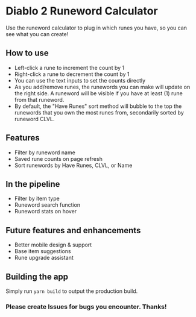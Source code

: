 # Diablo 2 Runeword Calculator
Use the runeword calculator to plug in which runes you have, so you can see what you can create!

## How to use
- Left-click a rune to increment the count by 1
- Right-click a rune to decrement the count by 1
- You can use the text inputs to set the counts directly
- As you add/remove runes, the runewords you can make will update on the right side. A runeword will be visible if you have at least (1) rune from that runeword.
- By default, the "Have Runes" sort method will bubble to the top the runewords that you own the most runes from, secondarily sorted by runeword CLVL.

## Features
- Filter by runeword name
- Saved rune counts on page refresh
- Sort runewords by Have Runes, CLVL, or Name

## In the pipeline
- Filter by item type
- Runeword search function
- Runeword stats on hover

## Future features and enhancements
- Better mobile design & support
- Base item suggestions
- Rune upgrade assistant

## Building the app
Simply run `yarn build` to output the production build.

### Please create Issues for bugs you encounter. Thanks!